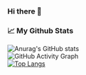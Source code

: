 ### Hi there 👋

<!--
**Shagdovala159/Shagdovala159** is a ✨ _special_ ✨ repository because its `README.md` (this file) appears on your GitHub profile.-->

### :chart_with_upwards_trend: My Github Stats
![Anurag's GitHub stats](https://github-readme-stats.vercel.app/api?username=Shagdovala159&show_icons=true&theme=algolia)
<br>
![GitHub Activity Graph](https://activity-graph.herokuapp.com/graph?username=Shagdovala159&theme=github-dark&hide_border=true)
<br>
[![Top Langs](https://github-readme-stats.vercel.app/api/top-langs/?username=Shagdovala159&layout=compact&theme=algolia)](https://github.com/afdalabdallah/github-readme-stats)
<br>
<!--
Here are some ideas to get you started:

- 🔭 I’m currently working on ...
- 🌱 I’m currently learning ...
- 👯 I’m looking to collaborate on ...
- 🤔 I’m looking for help with ...
- 💬 Ask me about ...
- 📫 How to reach me: ...
- 😄 Pronouns: ...
- ⚡ Fun fact: ...
-->
